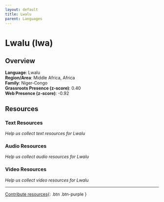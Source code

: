 ```yaml
---
layout: default
title: Lwalu
parent: Languages
---
```


# Lwalu (lwa)

## Overview

**Language**: Lwalu  
**Region/Area**: Middle Africa, Africa  
**Family**: Niger-Congo  
**Grassroots Presence (z-score)**: 0.40  
**Web Presence (z-score)**: -0.92  

## Resources

### Text Resources
*Help us collect text resources for Lwalu*

### Audio Resources
*Help us collect audio resources for Lwalu*

### Video Resources
*Help us collect video resources for Lwalu*

---

[Contribute resources](https://forms.office.com/e/1SfLJx3u1r){: .btn .btn-purple }
